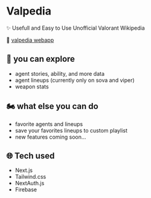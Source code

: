 # Valpedia
✨ Usefull and Easy to Use Unofficial Valorant Wikipedia

🔗 [valpedia webapp](https://valpedia.vercel.app/)

## 🧭 you can explore
- agent stories, ability, and more data
- agent lineups (currently only on sova and viper)
- weapon stats

## 🏍 what else you can do
- favorite agents and lineups
- save your favorites lineups to custom playlist
- new features coming soon...

## 🌐 Tech used
- Next.js
- Tailwind.css
- NextAuth.js
- Firebase
